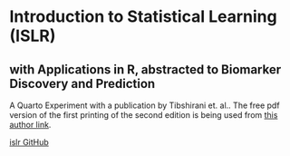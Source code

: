 # Introduction to Statistical Learning (ISLR)
## with Applications in R, abstracted to Biomarker Discovery and Prediction

A Quarto Experiment with a publication by Tibshirani 
et. al.. The free pdf version of the first printing of the second edition is being used from 
[this author link](https://hastie.su.domains/ISLR2/ISLRv2_website.pdf).

[islr GitHub](https://github.com/jeffreyCarlLong/islr.git)


